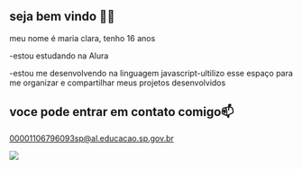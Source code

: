 ## seja bem vindo 🖤🤍

meu nome é maria clara, tenho 16 anos

-estou estudando na Alura

-estou me desenvolvendo na linguagem javascript-ultilizo esse espaço para me organizar e compartilhar meus projetos desenvolvidos 

## voce pode entrar em contato comigo📫

00001106796093sp@al.educacao.sp.gov.br


![](https://github.com/user-attachments/assets/53ba407b-23f7-48b6-b59c-202747cf73e0)
